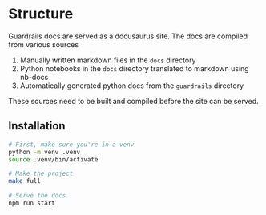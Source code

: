 # Structure

Guardrails docs are served as a docusaurus site. The docs are compiled from various sources

1. Manually written markdown files in the `docs` directory
2. Python notebooks in the `docs` directory translated to markdown using nb-docs
3. Automatically generated python docs from the `guardrails` directory

These sources need to be built and compiled before the site can be served. 


## Installation

```bash
# First, make sure you're in a venv
python -m venv .venv
source .venv/bin/activate

# Make the project
make full

# Serve the docs
npm run start
```
